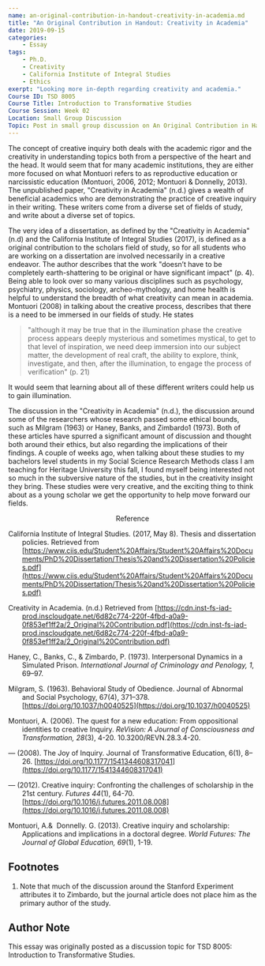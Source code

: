 ```yaml
---
name: an-original-contribution-in-handout-creativity-in-academia.md
title: "An Original Contribution in Handout: Creativity in Academia"
date: 2019-09-15
categories:
    - Essay
tags:
    - Ph.D.
    - Creativity
    - California Institute of Integral Studies
    - Ethics
exerpt: "Looking more in-depth regarding creativity and academia."
Course ID: TSD 8005  
Course Title: Introduction to Transformative Studies  
Course Session: Week 02  
Location: Small Group Discussion  
Topic: Post in small group discussion on An Original Contribution in Hand  
---
```


The concept of creative inquiry both deals with the academic rigor and the creativity in understanding topics both from a perspective of the heart and the head. It would seem that for many academic institutions, they are either more focused on what Montuori refers to as reproductive education or narcissistic education (Montuori, 2006, 2012; Montuori & Donnelly, 2013). The unpublished paper, "Creativity in Academia" (n.d.) gives a wealth of beneficial academics who are demonstrating the practice of creative inquiry in their writing. These writers come from a diverse set of fields of study, and write about a diverse set of topics.

The very idea of a dissertation, as defined by the "Creativity in Academia" (n.d) and the California Institute of Integral Studies (2017), is defined as a original contribution to the scholars field of study, so for all students who are working on a dissertation are involved necessarily in a creative endeavor. The author describes that the work "doesn’t have to be completely earth-shattering to be original or have significant impact" (p. 4). Being able to look over so many various disciplines such as psychology, psychiatry, physics, sociology, archeo-mythology, and home health is helpful to understand the breadth of what creativity can mean in academia. Montuori (2008) in talking about the creative process, describes that there is a need to be immersed in our fields of study. He states

> "although it may be true that in the illumination phase the creative process appears deeply mysterious and sometimes mystical, to get to that level of inspiration, we need deep immersion into our subject matter, the development of real craft, the ability to explore, think, investigate, and then, after the illumination, to engage the process of verification" (p. 21)

It would seem that learning about all of these different writers could help us to gain illumination.

The discussion in the "Creativity in Academia" (n.d.), the discussion around some of the researchers whose research passed some ethical bounds, such as Milgram (1963) or Haney, Banks, and Zimbardo<superscript>1</superscript> (1973). Both of these articles have spurred a significant amount of discussion and thought both around their ethics, but also regarding the implications of their findings. A couple of weeks ago, when talking about these studies to my bachelors level students in my Social Science Research Methods class I am teaching for Heritage University this fall, I found myself being interested not so much in the subversive nature of the studies, but in the creativity insight they bring. These studies were very creative, and the exciting thing to think about as a young scholar we get the opportunity to help move forward our fields.


<div style="text-align: center" markdown="1">

Reference

</div>

<div style="margin: 0 0 0 2em; text-indent: -2em;" markdown="1">

California Institute of Integral Studies. (2017, May 8). Thesis and dissertation policies. Retrieved from [https://www.ciis.edu/Student%20Affairs/Student%20Affairs%20Documents/PhD%20Dissertation/Thesis%20and%20Dissertation%20Policies.pdf](https://www.ciis.edu/Student%20Affairs/Student%20Affairs%20Documents/PhD%20Dissertation/Thesis%20and%20Dissertation%20Policies.pdf)

Creativity in Academia. (n.d.) Retrieved from [https://cdn.inst-fs-iad-prod.inscloudgate.net/6d82c774-220f-4fbd-a0a9-0f853ef1ff2a/2_Original%20Contribution.pdf](https://cdn.inst-fs-iad-prod.inscloudgate.net/6d82c774-220f-4fbd-a0a9-0f853ef1ff2a/2_Original%20Contribution.pdf)

Haney, C., Banks, C., & Zimbardo, P. (1973). Interpersonal Dynamics in a Simulated Prison. _International Journal of Criminology and Penology, 1_, 69–97.

Milgram, S. (1963). Behavioral Study of Obedience. Journal of Abnormal and Social Psychology, 67(4), 371–378. [https://doi.org/10.1037/h0040525](https://doi.org/10.1037/h0040525)

Montuori, A. (2006). The quest for a new education: From oppositional identities to creative Inquiry. _ReVision: A Journal of Consciousness and Transformation, 28_(3), 4-20. 10.3200/REVN.28.3.4-20.

— (2008). The Joy of Inquiry. Journal of Transformative Education, 6(1), 8–26. [https://doi.org/10.1177/1541344608317041](https://doi.org/10.1177/1541344608317041)

— (2012). Creative inquiry: Confronting the challenges of scholarship in the 21st century. _Futures 44_(1), 64-70. [https://doi.org/10.1016/j.futures.2011.08.008](https://doi.org/10.1016/j.futures.2011.08.008)

Montuori, A.&  Donnelly. G. (2013). Creative inquiry and scholarship: Applications and implications in a doctoral degree. _World Futures: The Journal of Global Education, 69_(1), 1-19.

</div>

## Footnotes

1. Note that much of the discussion around the Stanford Experiment attributes it to Zimbardo, but the journal article does not place him as the primary author of the study.

## Author Note

This essay was originally posted as a discussion topic for TSD 8005: Introduction to Transformative Studies.